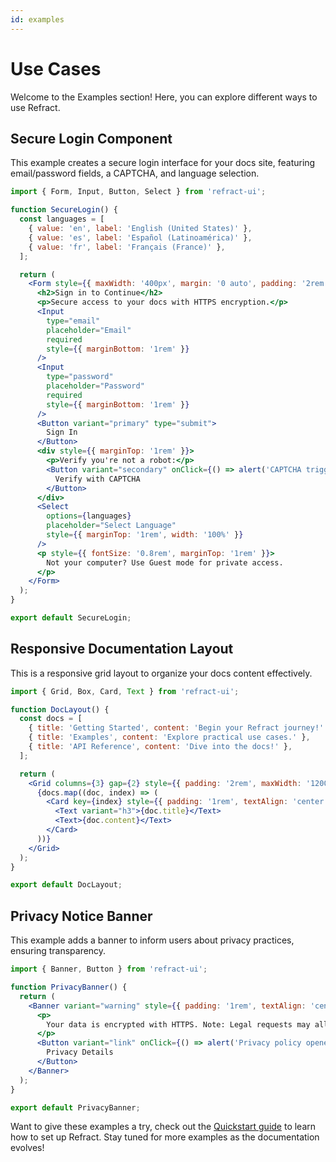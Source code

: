 ```yaml
---
id: examples
---
```


# Use Cases

Welcome to the Examples section! Here, you can explore different ways to use Refract.

## Secure Login Component

This example creates a secure login interface for your docs site, featuring email/password fields, a CAPTCHA, and language selection.

```jsx
import { Form, Input, Button, Select } from 'refract-ui';

function SecureLogin() {
  const languages = [
    { value: 'en', label: 'English (United States)' },
    { value: 'es', label: 'Español (Latinoamérica)' },
    { value: 'fr', label: 'Français (France)' },
  ];

  return (
    <Form style={{ maxWidth: '400px', margin: '0 auto', padding: '2rem' }}>
      <h2>Sign in to Continue</h2>
      <p>Secure access to your docs with HTTPS encryption.</p>
      <Input
        type="email"
        placeholder="Email"
        required
        style={{ marginBottom: '1rem' }}
      />
      <Input
        type="password"
        placeholder="Password"
        required
        style={{ marginBottom: '1rem' }}
      />
      <Button variant="primary" type="submit">
        Sign In
      </Button>
      <div style={{ marginTop: '1rem' }}>
        <p>Verify you're not a robot:</p>
        <Button variant="secondary" onClick={() => alert('CAPTCHA triggered!')}>
          Verify with CAPTCHA
        </Button>
      </div>
      <Select
        options={languages}
        placeholder="Select Language"
        style={{ marginTop: '1rem', width: '100%' }}
      />
      <p style={{ fontSize: '0.8rem', marginTop: '1rem' }}>
        Not your computer? Use Guest mode for private access.
      </p>
    </Form>
  );
}

export default SecureLogin;
```

## Responsive Documentation Layout

This is a responsive grid layout to organize your docs content effectively.

```jsx
import { Grid, Box, Card, Text } from 'refract-ui';

function DocLayout() {
  const docs = [
    { title: 'Getting Started', content: 'Begin your Refract journey!' },
    { title: 'Examples', content: 'Explore practical use cases.' },
    { title: 'API Reference', content: 'Dive into the docs!' },
  ];

  return (
    <Grid columns={3} gap={2} style={{ padding: '2rem', maxWidth: '1200px', margin: '0 auto' }}>
      {docs.map((doc, index) => (
        <Card key={index} style={{ padding: '1rem', textAlign: 'center' }}>
          <Text variant="h3">{doc.title}</Text>
          <Text>{doc.content}</Text>
        </Card>
      ))}
    </Grid>
  );
}

export default DocLayout;
```

## Privacy Notice Banner

This example adds a banner to inform users about privacy practices, ensuring transparency.

```jsx
import { Banner, Button } from 'refract-ui';

function PrivacyBanner() {
  return (
    <Banner variant="warning" style={{ padding: '1rem', textAlign: 'center' }}>
      <p>
        Your data is encrypted with HTTPS. Note: Legal requests may allow access to history. Learn more!
      </p>
      <Button variant="link" onClick={() => alert('Privacy policy opened!')}>
        Privacy Details
      </Button>
    </Banner>
  );
}

export default PrivacyBanner;
```

Want to give these examples a try, check out the [Quickstart guide](/docs/quickstart) to learn how to set up Refract.
Stay tuned for more examples as the documentation evolves!
